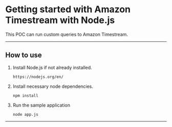 # Getting started with Amazon Timestream with Node.js

This POC can run custom queries to Amazon Timestream.

-----
## How to use

 1. Install Node.js if not already installed.
    ```
    https://nodejs.org/en/
    ```
 1. Install necessary node dependencies. 
    ```shell
    npm install
    ```
 1. Run the sample application
    ```shell
    node app.js
    ```
         
-----
